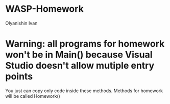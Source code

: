 ﻿# WASP-Homework
Olyanishin Ivan
 # Warning: all programs for homework won't be in Main() because Visual Studio doesn't allow mutiple entry points
 You just can copy only code inside these methods. Methods for homework will be called Homework()
